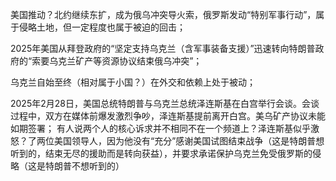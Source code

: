 美国推动？北约继续东扩，成为俄乌冲突导火索，俄罗斯发动“特别军事行动”，属于侵略土地，但一定程度也属于被迫的回击；

2025年美国从拜登政府的“坚定支持乌克兰（含军事装备支援）”迅速转向特朗普政府的“索要乌克兰矿产等资源协议结束俄乌冲突”；

乌克兰自始至终（相对属于小国？）在外交和依赖上处于被动；

2025年2月28日，美国总统特朗普与乌克兰总统泽连斯基在白宫举行会谈。会谈过程中，双方在媒体前爆发激烈争吵，泽连斯基提前离开白宫。美乌矿产协议未能如期签署；
有人说两个人的核心诉求并不相同不在一个频道上？泽连斯基似乎激怒？了两位美国领导人，因为他没有“充分”感谢美国试图结束战争（这是特朗普想听到的，结束无尽的援助而是转向获益），并要求承诺保护乌克兰免受俄罗斯的侵略（这是特朗普不想听到的）